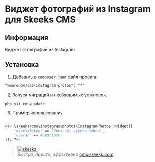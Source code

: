 Виджет фотографий из Instagram для Skeeks CMS
===================================

Информация
-------------------

Виджет фотографий из Instagram

Установка
------------


1) Добавить в `composer.json` файл проекта.

```
"kmarenov/cms-instagram-photos": "*"
```

2) Запуск миграций и необходимых установок.

```
php yii cms/update
```

3) Пример использования

```php

<?= \skeeks\cms\instagram\photos\InstagramPhotos::widget([
    'accessToken' => 'Your-api-access-token',
    'userId' => 456931526
]); ?>

```


> [![skeeks!](https://gravatar.com/userimage/74431132/13d04d83218593564422770b616e5622.jpg)](http://www.skeeks.com)  
<i>Быстро, просто, эффективно</i>
[cms.skeeks.com](http://cms.skeeks.com)
